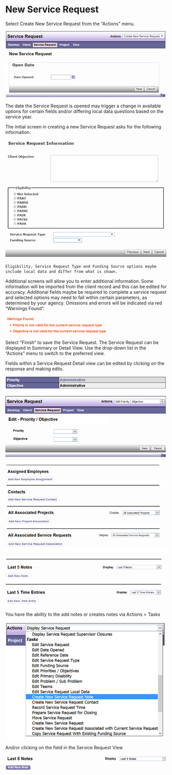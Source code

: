 # New Service Request

Select Create New Service Request from the “Actions” menu. 

![New Service Request](images/new-sr-1.png)

The date the Service Request is opened may trigger a change in available options for certain fields and/or differing local data questions based on the service year.

The initial screen in creating a new Service Request asks for the following information.

![New Service Request](images/new-sr-2.png)

```admonish note
Eligibility, Service Request Type and Funding Source options maybe include local data and differ from what is shown.
```

Additional screens will allow you to enter additional information.  Some information will be imported from the client record and this can be edited for accuracy.  Additional fields maybe be required to complete a service request and selected options may need to fall within certain parameters, as determined by your agency. Omissions and errors will be indicated via red “Warnings Found”. 

![New Service Request](images/new-sr-3.png)

Select “Finish” to save the Service Request.  The Service Request can be displayed in Summary or Detail View. Use the drop-down list in the “Actions” menu to switch to the preferred view. 

Fields within a Service Request Detail view can be edited by clicking on the response and making edits.

![New Service Request](images/new-sr-4.png)

![New Service Request](images/new-sr-5.png)

![New Service Request](images/new-sr-6.png)

![New Service Request](images/new-sr-7.png)

You have the ability to the add notes or creates notes via Actions > Tasks  

![New Service Request](images/new-sr-8.png)

And/or clicking on the field in the Service Request View

![New Service Request](images/new-sr-9.png)